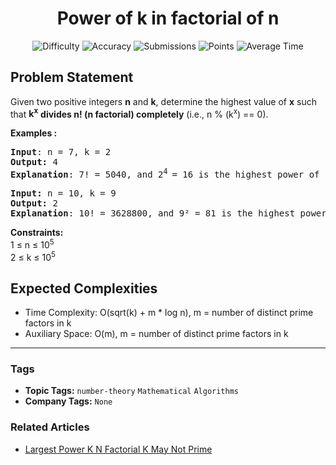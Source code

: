<h1 align="center">Power of k in factorial of n</h1>

<p align="center">
  <img alt="Difficulty" title="Difficulty" src="https://custom-icon-badges.demolab.com/badge/Difficulty: Medium-1F222E?style=for-the-badge&logoColor=white&logo=fire"/>
  <img alt="Accuracy" title="Accuracy" src="https://custom-icon-badges.demolab.com/badge/Accuracy: 51.2%25-1F222E?style=for-the-badge&logoColor=white&logo=target"/>
  <img alt="Submissions" title="Submissions" src="https://custom-icon-badges.demolab.com/badge/Submissions: 17K+-1F222E?style=for-the-badge&logoColor=white&logo=repo"/>
  <img alt="Points" title="Points" src="https://custom-icon-badges.demolab.com/badge/Points: 4-1F222E?style=for-the-badge&logoColor=white&logo=award"/>
  <img alt="Average Time" title="Average Time" src="https://custom-icon-badges.demolab.com/badge/Average%20Time: N/A-1F222E?style=for-the-badge&logoColor=white&logo=clock"/>
</p>

## Problem Statement

Given two positive integers <b>n</b> and <b>k</b>, determine the highest value of <b>x</b> such that <b>k<sup>x</sup></b> <b>divides n! (n factorial) completely</b> (i.e., n % (k<sup>x</sup>) == 0).

<b>Examples :</b>

<pre><b>Input</b>: n = 7, k = 2
<b>Output:</b> 4
<b>Explanation</b>: 7! = 5040, and 2<sup>4 </sup>= 16 is the highest power of 2 that divides 5040.</pre>

<pre><b>Input: </b>n = 10, k = 9
<b>Output: </b>2
<b>Explanation</b>: 10! = 3628800, and 9² = 81 is the highest power of 9 that divides 3628800.</pre>

<b>Constraints:</b><br>1 ≤ n ≤ 10<sup>5</sup><br>2 ≤ k ≤ 10<sup>5</sup>

## Expected Complexities
- Time Complexity: O(sqrt(k) + m * log n), m = number of distinct prime factors in k
- Auxiliary Space: O(m), m = number of distinct prime factors in k

<hr>

### Tags
- **Topic Tags:** `number-theory` `Mathematical` `Algorithms`
- **Company Tags:** `None`

### Related Articles
- [Largest Power K N Factorial K May Not Prime](https://www.geeksforgeeks.org/largest-power-k-n-factorial-k-may-not-prime/)
